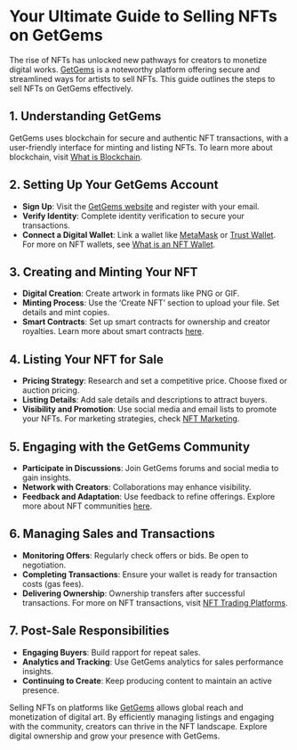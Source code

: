 # Your Ultimate Guide to Selling NFTs on GetGems

The rise of NFTs has unlocked new pathways for creators to monetize digital works. [GetGems](https://www.getgems.io/) is a noteworthy platform offering secure and streamlined ways for artists to sell NFTs. This guide outlines the steps to sell NFTs on GetGems effectively.

## 1. Understanding GetGems

GetGems uses blockchain for secure and authentic NFT transactions, with a user-friendly interface for minting and listing NFTs. To learn more about blockchain, visit [What is Blockchain](https://www.license-token.com/wiki/what-is-blockchain).

## 2. Setting Up Your GetGems Account

- **Sign Up**: Visit the [GetGems website](https://www.getgems.io/) and register with your email.
- **Verify Identity**: Complete identity verification to secure your transactions.
- **Connect a Digital Wallet**: Link a wallet like [MetaMask](https://metamask.io/) or [Trust Wallet](https://trustwallet.com/). For more on NFT wallets, see [What is an NFT Wallet](https://www.license-token.com/wiki/what-is-an-nft-wallet).

## 3. Creating and Minting Your NFT

- **Digital Creation**: Create artwork in formats like PNG or GIF.
- **Minting Process**: Use the ‘Create NFT’ section to upload your file. Set details and mint copies.
- **Smart Contracts**: Set up smart contracts for ownership and creator royalties. Learn more about smart contracts [here](https://www.license-token.com/wiki/smart-contracts-on-blockchain).

## 4. Listing Your NFT for Sale

- **Pricing Strategy**: Research and set a competitive price. Choose fixed or auction pricing.
- **Listing Details**: Add sale details and descriptions to attract buyers.
- **Visibility and Promotion**: Use social media and email lists to promote your NFTs. For marketing strategies, check [NFT Marketing](https://www.license-token.com/wiki/what-is-nft-marketing).

## 5. Engaging with the GetGems Community

- **Participate in Discussions**: Join GetGems forums and social media to gain insights.
- **Network with Creators**: Collaborations may enhance visibility.
- **Feedback and Adaptation**: Use feedback to refine offerings. Explore more about NFT communities [here](https://www.license-token.com/wiki/nft-community-building).

## 6. Managing Sales and Transactions

- **Monitoring Offers**: Regularly check offers or bids. Be open to negotiation.
- **Completing Transactions**: Ensure your wallet is ready for transaction costs (gas fees).
- **Delivering Ownership**: Ownership transfers after successful transactions. For more on NFT transactions, visit [NFT Trading Platforms](https://www.license-token.com/wiki/nft-trading-platforms).

## 7. Post-Sale Responsibilities

- **Engaging Buyers**: Build rapport for repeat sales.
- **Analytics and Tracking**: Use GetGems analytics for sales performance insights.
- **Continuing to Create**: Keep producing content to maintain an active presence.

Selling NFTs on platforms like [GetGems](https://www.getgems.io/) allows global reach and monetization of digital art. By efficiently managing listings and engaging with the community, creators can thrive in the NFT landscape. Explore digital ownership and grow your presence with GetGems.